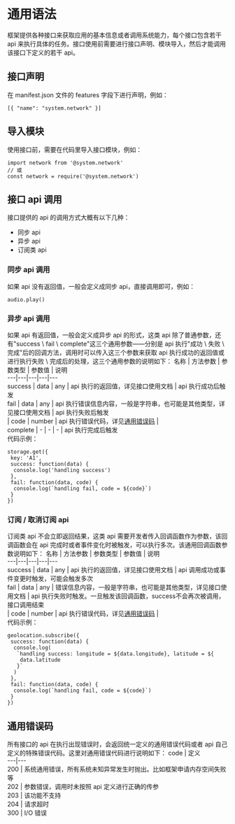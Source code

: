 # 通用语法

框架提供各种接口来获取应用的基本信息或者调用系统能力，每个接口包含若干 api 来执行具体的任务。接口使用前需要进行接口声明、模块导入，然后才能调用该接口下定义的若干 api。

## 接口声明
在 manifest.json 文件的 features 字段下进行声明，例如：
```
[{ "name": "system.network" }]
```

## 导入模块
使用接口前，需要在代码里导入接口模块，例如：
```
import network from '@system.network'
// 或
const network = require('@system.network')
```

## 接口 api 调用
接口提供的 api 的调用方式大概有以下几种：
* 同步 api
* 异步 api
* 订阅类 api

### 同步 api 调用
如果 api 没有返回值，一般会定义成同步 api，直接调用即可，例如：
```
audio.play()
```

### 异步 api 调用
如果 api 有返回值，一般会定义成异步 api 的形式，这类 api 除了普通参数，还有"success \ fail \ complete"这三个通用参数——分别是 api 执行"成功 \ 失败 \ 完成"后的回调方法，调用时可以传入这三个参数来获取 api 执行成功的返回值或进行执行失败 \ 完成后的处理，这三个通用参数的说明如下：
名称 | 方法参数 | 参数类型 | 参数值 | 说明  
---|---|---|---|---  
success | data | any | api 执行的返回值，详见接口使用文档 | api 执行成功后触发  
fail | data | any | api 执行错误信息内容，一般是字符串，也可能是其他类型，详见接口使用文档 | api 执行失败后触发  
| code | number | api 执行错误代码，详见[通用错误码](https://iot.mi.com/vela/quickapp/zh/features/grammar.html#%E9%80%9A%E7%94%A8%E9%94%99%E8%AF%AF%E7%A0%81) |   
complete | - | - | - | api 执行完成后触发  
代码示例：
```
storage.get({
 key: 'A1',
 success: function(data) {
  console.log('handling success')
 },
 fail: function(data, code) {
  console.log(`handling fail, code = ${code}`)
 }
})
```

### 订阅 / 取消订阅 api
订阅类 api 不会立即返回结果，这类 api 需要开发者传入回调函数作为参数，该回调函数会在 api 完成时或者事件变化时被触发，可以执行多次。该通用回调函数参数说明如下：
名称 | 方法参数 | 参数类型 | 参数值 | 说明  
---|---|---|---|---  
success | data | any | api 执行的返回值，详见接口使用文档 | api 调用成功或事件变更时触发，可能会触发多次  
fail | data | any | 错误信息内容，一般是字符串，也可能是其他类型，详见接口使用文档 | api 执行失败时触发。一旦触发该回调函数，success不会再次被调用，接口调用结束  
| code | number | api 执行错误代码，详见[通用错误码](https://iot.mi.com/vela/quickapp/zh/features/grammar.html#%E9%80%9A%E7%94%A8%E9%94%99%E8%AF%AF%E7%A0%81) |   
代码示例：
```
geolocation.subscribe({
 success: function(data) {
  console.log(
   `handling success: longitude = ${data.longitude}, latitude = ${
    data.latitude
   }`
  )
 },
 fail: function(data, code) {
  console.log(`handling fail, code = ${code}`)
 }
})
```

## 通用错误码
所有接口的 api 在执行出现错误时，会返回统一定义的通用错误代码或者 api 自己定义的特殊错误代码。这里对通用错误代码进行说明如下：
code | 定义  
---|---  
200 | 系统通用错误，所有系统未知异常发生时抛出。比如框架申请内存空间失败等  
202 | 参数错误，调用时未按照 api 定义进行正确的传参  
203 | 该功能不支持  
204 | 请求超时  
300 | I/O 错误
